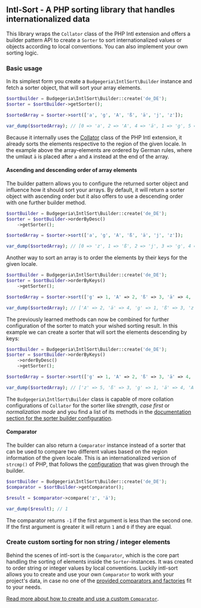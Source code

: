 ## Intl-Sort - A PHP sorting library that handles internationalized data

This library wraps the `Collator` class of the PHP Intl extension and offers a builder pattern
API to create a `Sorter` to sort internationalized values or objects according to local conventions. You can also
implement your own sorting logic.

### Basic usage

In its simplest form you create a `Budgegeria\IntlSort\Builder` instance and fetch a
sorter object, that will sort your array elements.

```php
$sortBuilder = Budgegeria\IntlSort\Builder::create('de_DE');
$sorter = $sortBuilder->getSorter();

$sortedArray = $sorter->sort(['a', 'g', 'A', 'ß', 'ä', 'j', 'z']);

var_dump($sortedArray); // [0 => 'a', 2 => 'A', 4 => 'ä', 1 => 'g', 5 => 'j', 3 => 'ß', 6 => 'z'];
```

Because it internally uses the [Collator](https://www.php.net/manual/en/class.collator.php)
class of the PHP Intl extension, it already sorts the elements respective to the region of
the given locale. In the example above the array-elements are ordered by German rules, where
the umlaut `ä` is placed after `a` and `A` instead at the end of the array.

#### Ascending and descending order of array elements

The builder pattern allows you to configure the returned sorter object and influence how
it should sort your arrays. By default, it will return a sorter object with ascending order but
it also offers to use a descending order with one further builder method.

```php
$sortBuilder = Budgegeria\IntlSort\Builder::create('de_DE');
$sorter = $sortBuilder->orderByDesc()
    ->getSorter();

$sortedArray = $sorter->sort(['a', 'g', 'A', 'ß', 'ä', 'j', 'z']);

var_dump($sortedArray); // [0 => 'z', 1 => 'ß', 2 => 'j', 3 => 'g', 4 => 'ä', 5 => 'A', 6 => 'a',];
```

Another way to sort an array is to order the elements by their keys for the given locale.

```php
$sortBuilder = Budgegeria\IntlSort\Builder::create('de_DE');
$sorter = $sortBuilder->orderByKeys()
    ->getSorter();

$sortedArray = $sorter->sort(['g' => 1, 'A' => 2, 'ß' => 3, 'ä' => 4, 'z' => 5]);

var_dump($sortedArray); // ['A' => 2, 'ä' => 4, 'g' => 1, 'ß' => 3, 'z' => 5];
```

The previously learned methods can now be combined for further configuration of the sorter to
match your wished sorting result. In this example we can create a sorter that will sort the
elements descending by keys:

```php
$sortBuilder = Budgegeria\IntlSort\Builder::create('de_DE');
$sorter = $sortBuilder->orderByKeys()
    ->orderByDesc()
    ->getSorter();

$sortedArray = $sorter->sort(['g' => 1, 'A' => 2, 'ß' => 3, 'ä' => 4, 'z' => 5]);

var_dump($sortedArray); // ['z' => 5, 'ß' => 3, 'g' => 1, 'ä' => 4, 'A' => 2,];
```

The `Budgegeria\IntlSort\Builder` class is capable of more collation configurations of `Collator`
for the sorter like _strength_, _case first_ or _normalization mode_ and you find a list of its methods
in the [documentation section for the sorter builder configuration](sorter-builder.md).

#### Comparator

The builder can also return a `Comparator` instance instead of a sorter that can be used to compare
two different values based on the region information of the given locale. This is an internationalized
version of `strcmp()` of PHP, that follows the [configuration](sorter-builder.md) that was given
through the builder.

```php
$sortBuilder = Budgegeria\IntlSort\Builder::create('de_DE');
$comparator = $sortBuilder->getComparator();

$result = $comparator->compare('z', 'ä');

var_dump($result); // 1
```

The comparator returns `-1` if the first argument is less than the second one. If the first argument
is greater it will return `1` and `0` if they are equal.

### Create custom sorting for non string / integer elements

Behind the scenes of intl-sort is the `Comparator`, which is the core part handling the sorting of elements inside
the `Sorter`-instances. It was created to order string or integer values by local conventions.
Luckily intl-sort allows you to create and  use your own `Comparator` to work with your project's data, in case
no one of the [provided comparators and factories](factory.md) fit to your needs.

[Read more about how to create and use a custom `Comparator`](custom-comparator.md).
